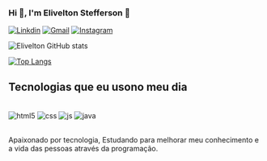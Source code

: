 
### Hi 🙂, I'm Elivelton Stefferson 🤙

[![Linkdin](https://img.shields.io/badge/LinkedIn-0077B5?style=for-the-badge&logo=linkedin&logoColor=white)](https://www.linkedin.com/in/elivelton-stefferson-a44b32193/)
[![Gmail](https://img.shields.io/badge/Gmail-D14836?style=for-the-badge&logo=gmail&logoColor=white)](veltinho169@gmail.com)
[![Instagram](https://img.shields.io/badge/Instagram-E4405F?style=for-the-badge&logo=instagram&logoColor=white)](https://www.instagram.com/elivelton.299/)

![Elivelton GitHub stats](https://github-readme-stats.vercel.app/api?username=elivelton169&show_icons=true&theme=dark)

[![Top Langs](https://github-readme-stats.vercel.app/api/top-langs/?username=elivelton169&layout=compact)](https://github.com/anuraghazra/github-readme-stats)

## Tecnologias que eu usono meu dia

<div style="dusplay: inline_block"><br/>
    <img align="center" alt="html5" src="https://img.shields.io/badge/HTML5-E34F26?style=for-the-badge&logo=html5&logoColor=white" />
    <img align="center" alt="css" src="https://img.shields.io/badge/CSS3-1572B6?style=for-the-badge&logo=css3&logoColor=white" />
    <img align="center" alt="js" src="https://img.shields.io/badge/JavaScript-F7DF1E?style=for-the-badge&logo=javascript&logoColor=black" />
    <img align="center" alt="java" src="https://img.shields.io/badge/Java-ED8B00?style=for-the-badge&logo=java&logoColor=white" />
</div><br/>

Apaixonado por tecnologia, Estudando para melhorar meu conhecimento e a vida das pessoas através da programação.


